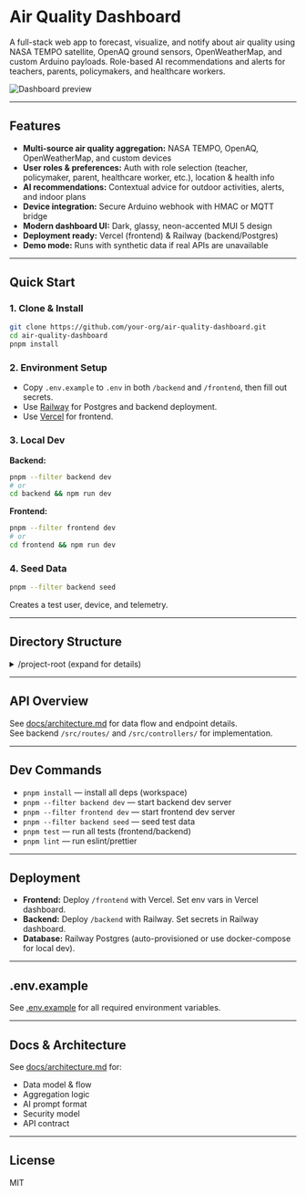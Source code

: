 # Air Quality Dashboard

A full-stack web app to forecast, visualize, and notify about air quality using NASA TEMPO satellite, OpenAQ ground sensors, OpenWeatherMap, and custom Arduino payloads. Role-based AI recommendations and alerts for teachers, parents, policymakers, and healthcare workers.

![Dashboard preview](docs/dashboard-preview.png)

---

## Features

- **Multi-source air quality aggregation:** NASA TEMPO, OpenAQ, OpenWeatherMap, and custom devices
- **User roles & preferences:** Auth with role selection (teacher, policymaker, parent, healthcare worker, etc.), location & health info
- **AI recommendations:** Contextual advice for outdoor activities, alerts, and indoor plans
- **Device integration:** Secure Arduino webhook with HMAC or MQTT bridge
- **Modern dashboard UI:** Dark, glassy, neon-accented MUI 5 design
- **Deployment ready:** Vercel (frontend) & Railway (backend/Postgres)
- **Demo mode:** Runs with synthetic data if real APIs are unavailable

---

## Quick Start

### 1. Clone & Install

```sh
git clone https://github.com/your-org/air-quality-dashboard.git
cd air-quality-dashboard
pnpm install
```

### 2. Environment Setup

- Copy `.env.example` to `.env` in both `/backend` and `/frontend`, then fill out secrets.
- Use [Railway](https://railway.app/) for Postgres and backend deployment.
- Use [Vercel](https://vercel.com/) for frontend.

### 3. Local Dev

**Backend:**
```sh
pnpm --filter backend dev
# or
cd backend && npm run dev
```

**Frontend:**
```sh
pnpm --filter frontend dev
# or
cd frontend && npm run dev
```

### 4. Seed Data

```sh
pnpm --filter backend seed
```

Creates a test user, device, and telemetry.

---

## Directory Structure

<details>
<summary>/project-root (expand for details)</summary>

```
/project-root
├── README.md
├── .env.example
├── package.json
├── /frontend
│   ├── package.json
│   ├── tsconfig.json
│   ├── vite.config.ts
│   ├── public/
│   ├── src/
│   │   ├── main.tsx
│   │   ├── App.tsx
│   │   ├── index.css
│   │   ├── /api/
│   │   ├── /components/
│   │   ├── /pages/
│   │   ├── /stores/
│   │   ├── /utils/
│   │   └── /styles/
│   └── vite-env.d.ts
├── /backend
│   ├── package.json
│   ├── tsconfig.json
│   ├── prisma/
│   │   └── schema.prisma
│   ├── src/
│   │   ├── server.ts
│   │   ├── app.ts
│   │   ├── /controllers/
│   │   ├── /routes/
│   │   ├── /services/
│   │   ├── /middleware/
│   │   ├── /jobs/
│   │   ├── /models/
│   │   └── /utils/
│   └── prisma/migrations/
├── /infra
│   ├── Dockerfile
│   └── docker-compose.yml
├── .github/
│   └── workflows/ci.yml
├── docs/
│   └── architecture.md
└── tests/
    ├── frontend.test.tsx
    └── backend.test.ts
```
</details>

---

## API Overview

See [docs/architecture.md](docs/architecture.md) for data flow and endpoint details.  
See backend `/src/routes/` and `/src/controllers/` for implementation.

---

## Dev Commands

- `pnpm install` — install all deps (workspace)
- `pnpm --filter backend dev` — start backend dev server
- `pnpm --filter frontend dev` — start frontend dev server
- `pnpm --filter backend seed` — seed test data
- `pnpm test` — run all tests (frontend/backend)
- `pnpm lint` — run eslint/prettier

---

## Deployment

- **Frontend:** Deploy `/frontend` with Vercel. Set env vars in Vercel dashboard.
- **Backend:** Deploy `/backend` with Railway. Set secrets in Railway dashboard.
- **Database:** Railway Postgres (auto-provisioned or use docker-compose for local dev).

---

## .env.example

See [.env.example](./.env.example) for all required environment variables.

---

## Docs & Architecture

See [docs/architecture.md](docs/architecture.md) for:

- Data model & flow
- Aggregation logic
- AI prompt format
- Security model
- API contract

---

## License

MIT